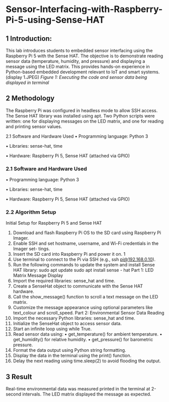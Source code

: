# Sensor-Interfacing-with-Raspberry-Pi-5-using-Sense-HAT
 ## 1 Introduction:
This lab introduces students to embedded sensor interfacing using the Raspberry Pi 5
with the Sense HAT. The objective is to demonstrate reading sensor data (temperature,
humidity, and pressure) and displaying a message using the LED matrix. This provides
hands-on experience in Python-based embedded development relevant to IoT and smart
systems.
(display 1.JPEG)
*Figure 1: Executing the code and sensor data being displayed in terminal*
## 2 Methodology
The Raspberry Pi was configured in headless mode to allow SSH access. The Sense HAT
library was installed using apt. Two Python scripts were written: one for displaying
messages on the LED matrix, and one for reading and printing sensor values.

2.1 Software and Hardware Used
• Programming language: Python 3

• Libraries: sense-hat, time

• Hardware: Raspberry Pi 5, Sense HAT (attached via GPIO)
### 2.1 Software and Hardware Used
• Programming language: Python 3

• Libraries: sense-hat, time

• Hardware: Raspberry Pi 5, Sense HAT (attached via GPIO)

### 2.2 Algorithm Setup
Initial Setup for Raspberry Pi 5 and Sense HAT
1. Download and flash Raspberry Pi OS to the SD card using Raspberry Pi Imager.
2. Enable SSH and set hostname, username, and Wi-Fi credentials in the Imager set-
tings.
3. Insert the SD card into Raspberry Pi and power it on.
1
4. Use terminal to connect to the Pi via SSH (e.g., ssh pi@192.168.0.10).
5. Run the following commands to update the system and install Sense HAT library:
sudo apt update
sudo apt install sense - hat
Part 1: LED Matrix Message Display
1. Import the required libraries: sense_hat and time.
2. Create a SenseHat object to communicate with the Sense HAT hardware.
3. Call the show_message() function to scroll a text message on the LED matrix.
4. Customize the message appearance using optional parameters like text_colour and
scroll_speed.
Part 2: Environmental Sensor Data Reading
1. Import the necessary Python libraries: sense_hat and time.
2. Initialize the SenseHat object to access sensor data.
3. Start an infinite loop using while True.
4. Read sensor data using:
• get_temperature() for ambient temperature.
• get_humidity() for relative humidity.
• get_pressure() for barometric pressure.
5. Format the data output using Python string formatting.
6. Display the data in the terminal using the print() function.
7. Delay the next reading using time.sleep(2) to avoid flooding the output.
## 3 Result
Real-time environmental data was measured printed in the terminal at 2-second intervals.
The LED matrix displayed the message as expected.
